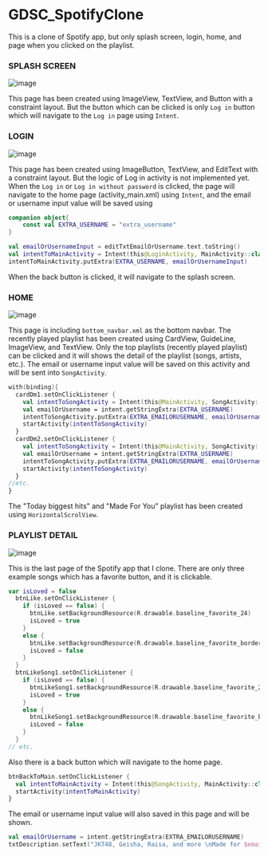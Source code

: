 # GDSC_SpotifyClone

This is a clone of Spotify app, but only splash screen, login, home, and page when you clicked on the playlist.
### SPLASH SCREEN
![image](https://github.com/imrismaa/GDSC_SpotifyClone/blob/master/splash_screen.png)

This page has been created using ImageView, TextView, and Button with a constraint layout. But the button which can be clicked is only ```Log in``` button which will navigate to the ```Log in``` page using ```Intent```.

### LOGIN 
![image](https://github.com/imrismaa/GDSC_SpotifyClone/blob/master/login.png)

This page has been created using ImageButton, TextView, and EditText with a constraint layout. But the logic of Log in activity is not implemented yet. When the ```Log in``` or ```Log in without password``` is clicked, the page will navigate to the home page (activity_main.xml) using ```Intent```, and the email or username input value will be saved using
```kotlin
companion object{
    const val EXTRA_USERNAME = "extra_username"
}
```
```kotlin
val emailOrUsernameInput = editTxtEmailOrUsername.text.toString()
val intentToMainActivity = Intent(this@LoginActivity, MainActivity::class.java)
intentToMainActivity.putExtra(EXTRA_USERNAME, emailOrUsernameInput)
```
When the back button is clicked, it will navigate to the splash screen.

### HOME
![image](https://github.com/imrismaa/GDSC_SpotifyClone/blob/master/home.png)

This page is including ```bottom_navbar.xml``` as the bottom navbar. The recently played playlist has been created using CardView, GuideLine, ImageView, and TextView. Only the top playlists (recently played playlist) can be clicked and it will shows the detail of the playlist (songs, artists, etc.). The email or username input value will be saved on this activity and will be sent into ```SongActivity```.
```kotlin
with(binding){
  cardDm1.setOnClickListener {
    val intentToSongActivity = Intent(this@MainActivity, SongActivity::class.java)
    val emailOrUsername = intent.getStringExtra(EXTRA_USERNAME)
    intentToSongActivity.putExtra(EXTRA_EMAILORUSERNAME, emailOrUsername)
    startActivity(intentToSongActivity)
  }
  cardDm2.setOnClickListener {
    val intentToSongActivity = Intent(this@MainActivity, SongActivity::class.java)
    val emailOrUsername = intent.getStringExtra(EXTRA_USERNAME)
    intentToSongActivity.putExtra(EXTRA_EMAILORUSERNAME, emailOrUsername)
    startActivity(intentToSongActivity)
  }
//etc.
}
```
The "Today biggest hits" and "Made For You" playlist has been created using ```HorizontalScrolView```.

### PLAYLIST DETAIL  
![image](https://github.com/imrismaa/GDSC_SpotifyClone/blob/master/playlist_detail.png)

This is the last page of the Spotify app that I clone. There are only three example songs which has a favorite button, and it is clickable. 
```kotlin
var isLoved = false
  btnLike.setOnClickListener {
    if (isLoved == false) {
      btnLike.setBackgroundResource(R.drawable.baseline_favorite_24)
      isLoved = true
    }
    else {
      btnLike.setBackgroundResource(R.drawable.baseline_favorite_border_24)
      isLoved = false
    }
  }
  btnLikeSong1.setOnClickListener {
    if (isLoved == false) {
      btnLikeSong1.setBackgroundResource(R.drawable.baseline_favorite_24)
      isLoved = true
    }
    else {
      btnLikeSong1.setBackgroundResource(R.drawable.baseline_favorite_border_24)
      isLoved = false
    }
  }
// etc.
```
Also there is a back button which will navigate to the home page.
```kotlin
btnBackToMain.setOnClickListener {
  val intentToMainActivity = Intent(this@SongActivity, MainActivity::class.java)
  startActivity(intentToMainActivity)
}
```
The email or username input value will also saved in this page and will be shown.
```kotlin
val emailOrUsername = intent.getStringExtra(EXTRA_EMAILORUSERNAME)
txtDescription.setText("JKT48, Geisha, Raisa, and more \nMade for $emailOrUsername \n3h 24min")
```
